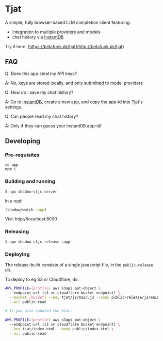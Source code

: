 # Tjat

A simple, fully browser-based LLM completion client featuring:
- integration to multiple providers and models
- chat history via [InstantDB](https://instantdb.com) 

Try it here: [https://betafunk.dk/tjat](http://betafunk.dk/tjat)

## FAQ
Q: Does this app steal my API keys?

A: No, keys are stored locally, and only submitted to model providers

Q: How do I save my chat history?

A: Go to [InstantDB](https://instantdb.com), create a new app, and copy the app-id into Tjat's settings.

Q: Can people read my chat history?

A: Only if they can guess your InstantDB app-id!



## Developing

### Pre-requisites

```
cd app
npm i
```

### Building and running
```bash
$ npx shadow-cljs server
```

In a repl:

```clojure
(shadow/watch :app)
```

Visit http://localhost:8000

### Releasing

```bash 
$ npx shadow-cljs release :app 
```

### Deploying

The release-build consists of a single javascript file,
in the `public-release` dir.

To deploy to eg S3 or Cloudflare, do:

```bash
AWS_PROFILE=[profile] aws s3api put-object \ 
  --endpoint-url [s3 or cloudflare bucket endpoint] \
  --bucket [bucket] --key tjat/js/main.js --body public-release/js/main.js \
  --acl public-read
  
# If you also updated the html:
  
AWS_PROFILE=[profile] aws s3api put-object \ 
  --endpoint-url [s3 or cloudflare bucket endpoint] \
  --key tjat/index.html --body public/index.html \
  --acl public-read
  
  ```

